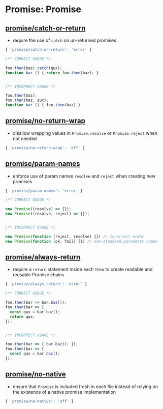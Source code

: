# Promise: Promise



## [promise/catch-or-return](https://github.com/xjamundx/eslint-plugin-promise#catch-or-return)

- require the use of `catch` on un-returned promises

```javascript
{ 'promise/catch-or-return': 'error' }
```

```javascript
/** CORRECT USAGE */

foo.then(baz).catch(qux);
function bar () { return foo.then(baz); }


/** INCORRECT USAGE */

foo.then(baz);
foo.then(baz, qux);
function bar () { foo.then(baz) }
```



## [promise/no-return-wrap](https://github.com/xjamundx/eslint-plugin-promise#rule-no-return-wrap)

- disallow wrapping values in `Promise.resolve` or `Promise.reject` when not needed

```javascript
{ 'promise/no-return-wrap': 'off' }
```



## [promise/param-names](https://github.com/xjamundx/eslint-plugin-promise#param-names)

- enforce use of param names `resolve` and `reject` when creating new promises

```javascript
{ 'promise/param-names': 'error' }
```

```javascript
/** CORRECT USAGE */

new Promise((resolve) => {});
new Promise((resolve, reject) => {});


/** INCORRECT USAGE */

new Promise(function (reject, resolve) {}) // incorrect order
new Promise(function (ok, fail) {}) // non-standard parameter names
```



## [promise/always-return](https://github.com/xjamundx/eslint-plugin-promise#always-return)

- require a `return` statement inside each `then` to create readable and reusable Promise chains

```javascript
{ 'promise/always-return': 'error' }
```

```javascript
/** CORRECT USAGE */

foo.then(bar => bar.baz());
foo.then(bar => {
  const qux = bar.baz();
  return qux;
});


/** INCORRECT USAGE */

foo.then(bar => { bar.baz(); });
foo.then(bar => {
  const qux = bar.baz();
});
```



## [promise/no-native](https://github.com/xjamundx/eslint-plugin-promise#no-native)

- ensure that `Promise` is included fresh in each file instead of relying on the existence of a native promise implementation

```javascript
{ 'promise/no-native': 'off' }
```

